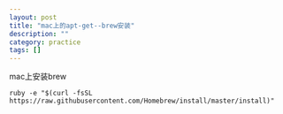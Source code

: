 ```yaml
---
layout: post
title: "mac上的apt-get--brew安装"
description: ""
category: practice
tags: [] 
---
```

mac上安装brew

```
ruby -e "$(curl -fsSL https://raw.githubusercontent.com/Homebrew/install/master/install)"
```
